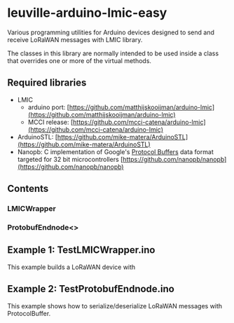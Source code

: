 # leuville-arduino-lmic-easy
Various programming utilities for Arduino devices designed to send and receive LoRaWAN messages with LMIC library.

The classes in this library are normally intended to be used inside a class that overrides one or more of the virtual methods.

## Required libraries


 - LMIC
	 - arduino port: [https://github.com/matthijskooijman/arduino-lmic](https://github.com/matthijskooijman/arduino-lmic)
	 - MCCI release: [https://github.com/mcci-catena/arduino-lmic](https://github.com/mcci-catena/arduino-lmic)
 - ArduinoSTL: [https://github.com/mike-matera/ArduinoSTL](https://github.com/mike-matera/ArduinoSTL)
 - Nanopb: C implementation of Google's [Protocol Buffers](http://code.google.com/apis/protocolbuffers/) data format targeted for 32 bit microcontrollers [https://github.com/nanopb/nanopb](https://github.com/nanopb/nanopb)

## Contents

### LMICWrapper


### ProtobufEndnode<>

 
## Example 1: TestLMICWrapper.ino
This example builds a LoRaWAN device with

 ## Example 2: TestProtobufEndnode.ino
This example shows how to serialize/deserialize LoRaWAN messages with ProtocolBuffer.
 
<!--stackedit_data:
eyJoaXN0b3J5IjpbLTI3ODI0NDI2OSwtMTczODc0NzM5NiwtNT
M1MzYxOTA0XX0=
-->